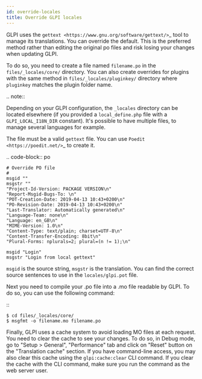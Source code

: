 ```yaml
---
id: override-locales
title: Override GLPI locales
---
```


GLPI uses the `gettext <https://www.gnu.org/software/gettext/>`_ tool to manage its translations. You can override the default.
This is the preferred method rather than editing the original po files and risk losing your changes when updating GLPI.

To do so, you need to create a file named ``filename.po`` in the ``files/_locales/core/`` directory.
You can also create overrides for plugins with the same method in ``files/_locales/pluginkey/`` directory where ``pluginkey`` matches the plugin folder name.

.. note::

   Depending on your GLPI configuration, the ``_locales`` directory can be located elsewhere (if you provided a ``local_define.php`` file with a ``GLPI_LOCAL_I18N_DIR`` constant).
   It's possible to have multiple files, to manage several languages for example.

The file must be a valid `gettext` file. You can use `Poedit <https://poedit.net/>`_ to create it.

.. code-block:: po

    # Override PO file
    #
    msgid ""
    msgstr ""
    "Project-Id-Version: PACKAGE VERSION\n"
    "Report-Msgid-Bugs-To: \n"
    "POT-Creation-Date: 2019-04-13 10:43+0200\n"
    "PO-Revision-Date: 2019-04-13 10:43+0200\n"
    "Last-Translator: Automatically generated\n"
    "Language-Team: none\n"
    "Language: en_GB\n"
    "MIME-Version: 1.0\n"
    "Content-Type: text/plain; charset=UTF-8\n"
    "Content-Transfer-Encoding: 8bit\n"
    "Plural-Forms: nplurals=2; plural=(n != 1);\n"

    msgid "Login"
    msgstr "Login from local gettext"

``msgid`` is the source string, ``msgstr`` is the translation.
You can find the correct source sentences to use in the ``locales/glpi.pot`` file.

Next you need to compile your .po file into a .mo file readable by GLPI. To do so, you can use the following command:

:: 

    $ cd files/_locales/core/
    $ msgfmt -o filename.mo filename.po

Finally, GLPI uses a cache system to avoid loading MO files at each request. You need to clear the cache to see your changes.
To do so, in Debug mode, go to "Setup > General", "Performance" tab and click on "Reset" button on the "Translation cache" section.
If you have command-line access, you may also clear this cache using the `glpi:cache:clear` CLI command.
If you clear the cache with the CLI command, make sure you run the command as the web server user.
